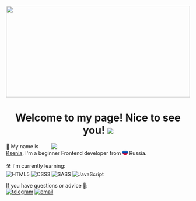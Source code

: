<img align="center" src="https://www.pazahr.ir/wp-content/uploads/2016/01/slider3.jpg" width="100%" height="250"/>
<h1 align="center">Welcome to my page! Nice to see you! <img src="https://github.com/blackcater/blackcater/raw/main/images/Hi.gif" height="32"/></h1>

<img align="right" src="https://media.giphy.com/media/RRerwvHrb0nxm/giphy.gif" width="380"/>

:ghost: My name is <a href="https://github.com/Tokyo2504" target="_blank">Ksenia</a>. I'm a beginner Frontend developer from <img src="https://github.com/HatScripts/circle-flags/blob/gh-pages/flags/ru.svg" height="15"/> Russia.
<br/>
<br/>
:hammer_and_wrench: I'm currently learning:
<br/>
![HTML5](https://img.shields.io/badge/html5-%23E34F26.svg?style=for-the-badge&logo=html5&logoColor=white)
![CSS3](https://img.shields.io/badge/css3-%231572B6.svg?style=for-the-badge&logo=css3&logoColor=white)
![SASS](https://img.shields.io/badge/SASS-hotpink.svg?style=for-the-badge&logo=SASS&logoColor=white)
![JavaScript](https://img.shields.io/badge/javascript-%23323330.svg?style=for-the-badge&logo=javascript&logoColor=%23F7DF1E)
  
If you have questions or advice :hugs:: 
<br/>
<a href="https://t.me/tokyo2504" target="_blank"><img src="https://img.shields.io/badge/Telegram-@tokyo2504-blue" alt="telegram"/></a>
<a href="mailto:ksu34vol@gmail.com" target="_blank"><img src="https://img.shields.io/badge/Email-ksu34vol@gmail.com-orange" alt="email"/></a>
